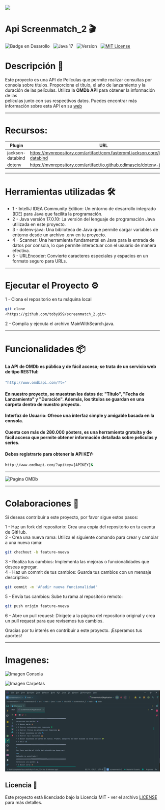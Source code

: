 ![](https://api.visitorbadge.io/api/VisitorHit?user=toby959&repo=screenmatch_2&countColor=%230e75b6)



 <h1 aling="center"> Api Screenmatch_2 🎬 </h1>


![Badge en Desarollo](https://img.shields.io/badge/STATUS-EN%20DESAROLLO-green)&nbsp;&nbsp;&nbsp;![Java 17](https://img.shields.io/badge/java-17-blue?logo=java)&nbsp;&nbsp;&nbsp;![Version](https://img.shields.io/badge/version-v1.0-COLOR.svg)&nbsp;&nbsp;&nbsp;[![MIT License](https://img.shields.io/badge/licencia-MIT-blue.svg)](LICENSE)&nbsp;&nbsp;&nbsp;

# Descripción 📖
Este proyecto es una API de Películas que permite realizar consultas por consola sobre títulos. Proporciona el título,
el año de lanzamiento y la duración de las películas. Utiliza la  **OMDb API** para obtener la información de las   
películas junto con sus respectivos datos. Puedes encontrar más información sobre esta API en su [web](https://www.omdbapi.com/)
___ 

# Recursos:

| Plugin           | URL                                                                            |
|------------------|--------------------------------------------------------------------------------|
| jackson-databind | https://mvnrepository.com/artifact/com.fasterxml.jackson.core/jackson-databind |
| dotenv          | https://mvnrepository.com/artifact/io.github.cdimascio/dotenv-java | 
___
# Herramientas utilizadas 🛠️
* 1 - IntelliJ IDEA Community Edition: Un entorno de desarrollo integrado (IDE) para Java que facilita la programación.
* 2 - Java versión 17.0.10: La versión del lenguaje de programación Java utilizada en este proyecto.
* 3 - dotenv-java: Una biblioteca de Java que permite cargar variables de entorno desde un archivo .env en tu proyecto.
* 4 - Scanner: Una herramienta fundamental en Java para la entrada de datos por consola, lo que permite interactuar con el usuario de manera efectiva.
* 5 - URLEncoder: Convierte caracteres especiales y espacios en un formato seguro para URLs.
___


# Ejecutar el Proyecto ⚙️
1 - Clona el repositorio en tu máquina local
``` bash
git clone
<https://github.com/toby959/screenmatch_2.git>
```
2 - Compila y ejecuta el archivo MainWithSearch.java.
___

# Funcionalidades 📦
#### La API de OMDb es pública y de fácil acceso; se trata de un servicio web de tipo RESTful:
```bash
"http://www.omdbapi.com/?t="
```
#### En nuestro proyecto, se muestran los datos de: "Título", "Fecha de Lanzamiento" y "Duración". Además, los títulos se guardan en una carpeta dentro de nuestro proyecto.
#### Interfaz de Usuario: Ofrece una interfaz simple y amigable basada en la consola.
#### Cuenta con más de 280.000 pósters, es una herramienta gratuita y de fácil acceso que permite obtener información detallada sobre películas y series.
#### Debes registrarte para obtener la API KEY:
```bash
http://www.omdbapi.com/?apikey=[APIKEY]& 
```
___   

![Pagina OMDb](URL_de_la_imagen)
___
# Colaboraciones 🎯
Si deseas contribuir a este proyecto, por favor sigue estos pasos:

1 - Haz un fork del repositorio: Crea una copia del repositorio en tu cuenta de GitHub.  
2 - Crea una nueva rama: Utiliza el siguiente comando para crear y cambiar a una nueva rama:
```bash
git chechout -b feature-nueva
```
3 - Realiza tus cambios: Implementa las mejoras o funcionalidades que deseas agregar.  
4 - Haz un commit de tus cambios: Guarda tus cambios con un mensaje descriptivo:
```bash 
git commit -m 'Añadir nueva funcionalidad'
```
5 - Envía tus cambios: Sube tu rama al repositorio remoto:
````bash
git push origin feature-nueva
````
6 - Abre un pull request: Dirígete a la página del repositorio original y crea un pull request para que revisemos tus cambios.

Gracias por tu interés en contribuir a este proyecto. ¡Esperamos tus aportes!
___
# Imagenes:

![Imagen Consola](URL_de_la_imagen)


![Imagen Carpetas](URL_de_la_imagen)

![Imagen Distribucion Serie](image4.png)

## Licencia 📜

Este proyecto está licenciado bajo la Licencia MIT - ver el archivo [LICENSE](https://github.com/toby959/screenmatch_2/blob/main/LICENSE) para más detalles.
